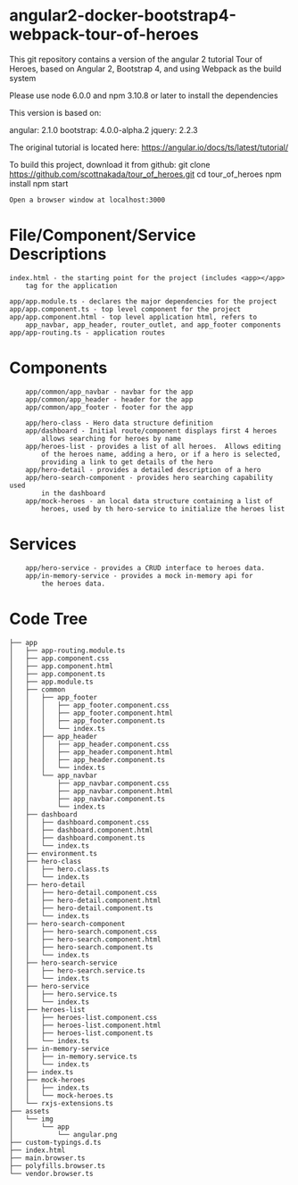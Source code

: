 # angular2-docker-bootstrap4-webpack-tour-of-heroes

This git repository contains a version of the angular 2 tutorial
Tour of Heroes, based on Angular 2, Bootstrap 4, and using
Webpack as the build system

Please use node 6.0.0 and npm 3.10.8 or later to install
the dependencies

This version is based on:

angular: 2.1.0
bootstrap: 4.0.0-alpha.2
jquery: 2.2.3

The original tutorial is located here:
    https://angular.io/docs/ts/latest/tutorial/
    
To build this project, download it from github:
    git clone https://github.com/scottnakada/tour_of_heroes.git
    cd tour_of_heroes
    npm install
    npm start
    
    Open a browser window at localhost:3000
    
File/Component/Service Descriptions
===================================
```
index.html - the starting point for the project (includes <app></app>
    tag for the application

app/app.module.ts - declares the major dependencies for the project
app/app.component.ts - top level component for the project
app/app.component.html - top level application html, refers to
    app_navbar, app_header, router_outlet, and app_footer components
app/app-routing.ts - application routes
```

Components
==========
```
    app/common/app_navbar - navbar for the app
    app/common/app_header - header for the app
    app/common/app_footer - footer for the app
    
    app/hero-class - Hero data structure definition
    app/dashboard - Initial route/component displays first 4 heroes
        allows searching for heroes by name
    app/heroes-list - provides a list of all heroes.  Allows editing
        of the heroes name, adding a hero, or if a hero is selected,
        providing a link to get details of the hero
    app/hero-detail - provides a detailed description of a hero
    app/hero-search-component - provides hero searching capability used
        in the dashboard
    app/mock-heroes - an local data structure containing a list of
        heroes, used by th hero-service to initialize the heroes list
```

Services
========
```
    app/hero-service - provides a CRUD interface to heroes data.
    app/in-memory-service - provides a mock in-memory api for
        the heroes data.
```

Code Tree
=========
```
├── app
│   ├── app-routing.module.ts
│   ├── app.component.css
│   ├── app.component.html
│   ├── app.component.ts
│   ├── app.module.ts
│   ├── common
│   │   ├── app_footer
│   │   │   ├── app_footer.component.css
│   │   │   ├── app_footer.component.html
│   │   │   ├── app_footer.component.ts
│   │   │   └── index.ts
│   │   ├── app_header
│   │   │   ├── app_header.component.css
│   │   │   ├── app_header.component.html
│   │   │   ├── app_header.component.ts
│   │   │   └── index.ts
│   │   └── app_navbar
│   │       ├── app_navbar.component.css
│   │       ├── app_navbar.component.html
│   │       ├── app_navbar.component.ts
│   │       └── index.ts
│   ├── dashboard
│   │   ├── dashboard.component.css
│   │   ├── dashboard.component.html
│   │   ├── dashboard.component.ts
│   │   └── index.ts
│   ├── environment.ts
│   ├── hero-class
│   │   ├── hero.class.ts
│   │   └── index.ts
│   ├── hero-detail
│   │   ├── hero-detail.component.css
│   │   ├── hero-detail.component.html
│   │   ├── hero-detail.component.ts
│   │   └── index.ts
│   ├── hero-search-component
│   │   ├── hero-search.component.css
│   │   ├── hero-search.component.html
│   │   ├── hero-search.component.ts
│   │   └── index.ts
│   ├── hero-search-service
│   │   ├── hero-search.service.ts
│   │   └── index.ts
│   ├── hero-service
│   │   ├── hero.service.ts
│   │   └── index.ts
│   ├── heroes-list
│   │   ├── heroes-list.component.css
│   │   ├── heroes-list.component.html
│   │   ├── heroes-list.component.ts
│   │   └── index.ts
│   ├── in-memory-service
│   │   ├── in-memory.service.ts
│   │   └── index.ts
│   ├── index.ts
│   ├── mock-heroes
│   │   ├── index.ts
│   │   └── mock-heroes.ts
│   └── rxjs-extensions.ts
├── assets
│   └── img
│       └── app
│           └── angular.png
├── custom-typings.d.ts
├── index.html
├── main.browser.ts
├── polyfills.browser.ts
└── vendor.browser.ts
```
